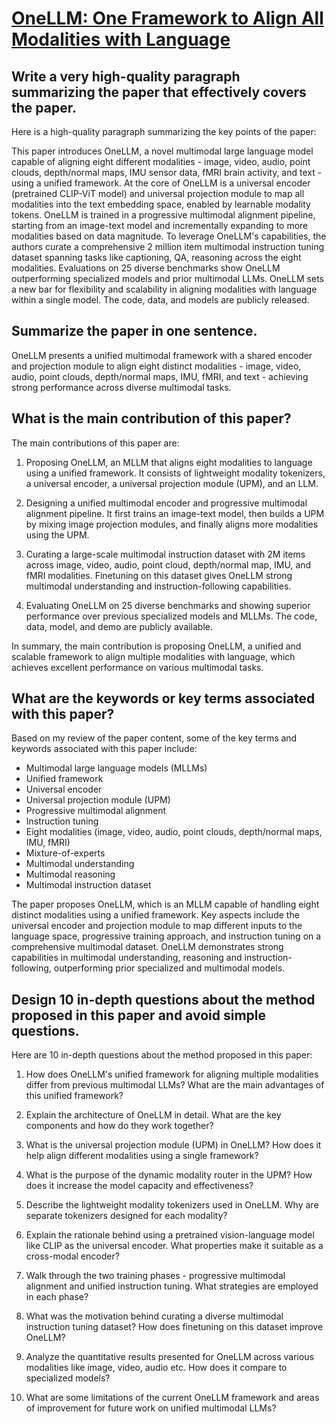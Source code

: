 # [OneLLM: One Framework to Align All Modalities with Language](https://arxiv.org/abs/2312.03700)

## Write a very high-quality paragraph summarizing the paper that effectively covers the paper.

 Here is a high-quality paragraph summarizing the key points of the paper:

This paper introduces OneLLM, a novel multimodal large language model capable of aligning eight different modalities - image, video, audio, point clouds, depth/normal maps, IMU sensor data, fMRI brain activity, and text - using a unified framework. At the core of OneLLM is a universal encoder (pretrained CLIP-ViT model) and universal projection module to map all modalities into the text embedding space, enabled by learnable modality tokens. OneLLM is trained in a progressive multimodal alignment pipeline, starting from an image-text model and incrementally expanding to more modalities based on data magnitude. To leverage OneLLM's capabilities, the authors curate a comprehensive 2 million item multimodal instruction tuning dataset spanning tasks like captioning, QA, reasoning across the eight modalities. Evaluations on 25 diverse benchmarks show OneLLM outperforming specialized models and prior multimodal LLMs. OneLLM sets a new bar for flexibility and scalability in aligning modalities with language within a single model. The code, data, and models are publicly released.


## Summarize the paper in one sentence.

 OneLLM presents a unified multimodal framework with a shared encoder and projection module to align eight distinct modalities - image, video, audio, point clouds, depth/normal maps, IMU, fMRI, and text - achieving strong performance across diverse multimodal tasks.


## What is the main contribution of this paper?

 The main contributions of this paper are:

1. Proposing OneLLM, an MLLM that aligns eight modalities to language using a unified framework. It consists of lightweight modality tokenizers, a universal encoder, a universal projection module (UPM), and an LLM.

2. Designing a unified multimodal encoder and progressive multimodal alignment pipeline. It first trains an image-text model, then builds a UPM by mixing image projection modules, and finally aligns more modalities using the UPM.

3. Curating a large-scale multimodal instruction dataset with 2M items across image, video, audio, point cloud, depth/normal map, IMU, and fMRI modalities. Finetuning on this dataset gives OneLLM strong multimodal understanding and instruction-following capabilities.

4. Evaluating OneLLM on 25 diverse benchmarks and showing superior performance over previous specialized models and MLLMs. The code, data, model, and demo are publicly available.

In summary, the main contribution is proposing OneLLM, a unified and scalable framework to align multiple modalities with language, which achieves excellent performance on various multimodal tasks.


## What are the keywords or key terms associated with this paper?

 Based on my review of the paper content, some of the key terms and keywords associated with this paper include:

- Multimodal large language models (MLLMs)
- Unified framework 
- Universal encoder
- Universal projection module (UPM)
- Progressive multimodal alignment 
- Instruction tuning
- Eight modalities (image, video, audio, point clouds, depth/normal maps, IMU, fMRI)
- Mixture-of-experts 
- Multimodal understanding
- Multimodal reasoning
- Multimodal instruction dataset

The paper proposes OneLLM, which is an MLLM capable of handling eight distinct modalities using a unified framework. Key aspects include the universal encoder and projection module to map different inputs to the language space, progressive training approach, and instruction tuning on a comprehensive multimodal dataset. OneLLM demonstrates strong capabilities in multimodal understanding, reasoning and instruction-following, outperforming prior specialized and multimodal models.


## Design 10 in-depth questions about the method proposed in this paper and avoid simple questions.

 Here are 10 in-depth questions about the method proposed in this paper:

1. How does OneLLM's unified framework for aligning multiple modalities differ from previous multimodal LLMs? What are the main advantages of this unified framework?

2. Explain the architecture of OneLLM in detail. What are the key components and how do they work together? 

3. What is the universal projection module (UPM) in OneLLM? How does it help align different modalities using a single framework?

4. What is the purpose of the dynamic modality router in the UPM? How does it increase the model capacity and effectiveness?

5. Describe the lightweight modality tokenizers used in OneLLM. Why are separate tokenizers designed for each modality?  

6. Explain the rationale behind using a pretrained vision-language model like CLIP as the universal encoder. What properties make it suitable as a cross-modal encoder?

7. Walk through the two training phases - progressive multimodal alignment and unified instruction tuning. What strategies are employed in each phase?

8. What was the motivation behind curating a diverse multimodal instruction tuning dataset? How does finetuning on this dataset improve OneLLM?

9. Analyze the quantitative results presented for OneLLM across various modalities like image, video, audio etc. How does it compare to specialized models?  

10. What are some limitations of the current OneLLM framework and areas of improvement for future work on unified multimodal LLMs?
